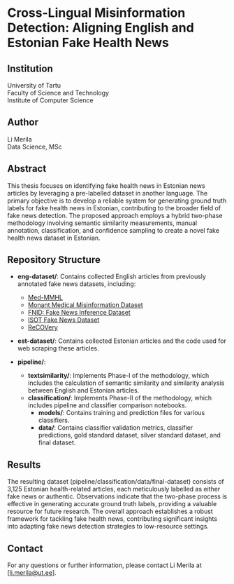 # Cross-Lingual Misinformation Detection: Aligning English and Estonian Fake Health News

## Institution
University of Tartu    
Faculty of Science and Technology   
Institute of Computer Science   

## Author
Li Merila   
Data Science, MSc   

## Abstract
This thesis focuses on identifying fake health news in Estonian news articles by leveraging a pre-labelled dataset in another language. The primary objective is to develop a reliable system for generating ground truth labels for fake health news in Estonian, contributing to the broader field of fake news detection. The proposed approach employs a hybrid two-phase methodology involving semantic similarity measurements, manual annotation, classification, and confidence sampling to create a novel fake health news dataset in Estonian.

## Repository Structure

- **eng-dataset/**: Contains collected English articles from previously annotated fake news datasets, including:
  - [Med-MMHL](https://github.com/styxsys0927/Med-MMHL)
  - [Monant Medical Misinformation Dataset](https://github.com/kinit-sk/medical-misinformation-dataset)
  - [FNID: Fake News Inference Dataset](https://ieee-dataport.org/open-access/fnid-fake-news-inference-dataset)
  - [ISOT Fake News Dataset](https://onlineacademiccommunity.uvic.ca/isot/?utm_medium=redirect&utm_source=%2Fdatasets%2Ffake-news%2Findex.php&utm_campaign=redirect-usage)
  - [ReCOVery](https://github.com/apurvamulay/ReCOVery)

- **est-dataset/**: Contains collected Estonian articles and the code used for web scraping these articles.

- **pipeline/**:
  - **textsimilarity/**: Implements Phase-I of the methodology, which includes the calculation of semantic similarity and similarity analysis between English and Estonian articles.
  - **classification/**: Implements Phase-II of the methodology, which includes pipeline and classifier comparison notebooks.
    - **models/**: Contains training and prediction files for various classifiers.
    - **data/**: Contains classifier validation metrics, classifier predictions, gold standard dataset, silver standard dataset, and final dataset.

## Results
The resulting dataset (pipeline/classification/data/final-dataset) consists of 3,125 Estonian health-related articles, each meticulously labelled as either fake news or authentic. Observations indicate that the two-phase process is effective in generating accurate ground truth labels, providing a valuable resource for future research. The overall approach establishes a robust framework for tackling fake health news, contributing significant insights into adapting fake news detection strategies to low-resource settings.


## Contact

For any questions or further information, please contact Li Merila at [li.merila@ut.ee].





